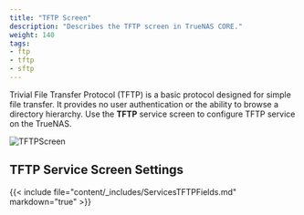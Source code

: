 ```yaml
---
title: "TFTP Screen"
description: "Describes the TFTP screen in TrueNAS CORE."
weight: 140
tags:
- ftp
- tftp
- sftp
---
```


Trivial File Transfer Protocol (TFTP) is a basic protocol designed for simple file transfer. It provides no user authentication or the ability to browse a directory hierarchy. Use the **TFTP** service screen to configure TFTP service on the TrueNAS.

![TFTPScreen](/images/CORE/Services/TFTPScreen.png "TFTO Service Options")

## TFTP Service Screen Settings

{{< include file="content/_includes/ServicesTFTPFields.md" markdown="true" >}}

